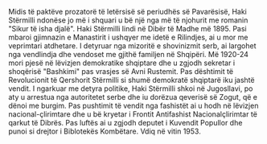 Midis të paktëve prozatorë të letërsisë së periudhës së Pavarësisë, Haki Stërmilli ndonëse jo më i shquari u bë një nga më të njohurit me romanin "Sikur të isha djalë". Haki Stërmilli lindi në Dibër të Madhe më 1895. Pasi mbaroi gjimnazin e Manastirit i ushqyer me idetë e Rilindjes, ai u mor me veprimtari atdhetare. I detyruar nga mizoritë e shovinizmit serb, ai largohet nga vendlindja dhe vendoset me gjithë familjen në Shqipëri. Më 1920-24 mori pjesë në lëvizjen demokratike shqiptare dhe u zgjodh sekretar i shoqërisë "Bashkimi" pas vrasjes së Avni Rustemit. Pas dështimit të Revolucionit të Qershorit Stërmilli si shumë demokratë shqiptarë iku jashtë vendit.
I ngarkuar me detyra politike, Haki Stërmilli shkoi në Jugosllavi, po aty u arrestua nga autoritetet serbe dhe iu dorëzua qeverisë së Zogut, që e dënoi me burgim. Pas pushtimit të vendit nga fashistët ai u hodh në lëvizjen nacional-çlirimtare dhe u bë kryetar i Frontit Antifashist Nacionalçlirimtar të qarkut të Dibrës. Pas luftës ai u zgjodh deputet i Kuvendit Popullor dhe punoi si drejtor i Biblotekës Kombëtare. Vdiq në vitin 1953.
